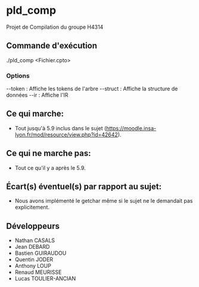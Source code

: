 # pld_comp
Projet de Compilation du groupe H4314

## Commande d'exécution
./pld_comp <Fichier.cpto> <options>

### Options
--token     : Affiche les tokens de l'arbre
--struct    : Affiche la structure de données
--ir        : Affiche l'IR

## Ce qui marche:
- Tout jusqu'à 5.9 inclus dans le sujet (https://moodle.insa-lyon.fr/mod/resource/view.php?id=42642).

## Ce qui ne marche pas:
- Tout ce qu'il y a après le 5.9.

## Écart(s) éventuel(s) par rapport au sujet:
- Nous avons implémenté le getchar même si le sujet ne le demandait pas explicitement.

## Développeurs
- Nathan CASALS
- Jean DEBARD
- Bastien GUIRAUDOU
- Quentin JODER
- Anthony LOUP
- Renaud MEURISSE
- Lucas TOULIER-ANCIAN


